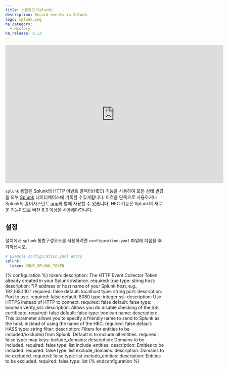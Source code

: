 ```yaml
---
title: 스플렁크(Splunk)
description: Record events in Splunk.
logo: splunk.png
ha_category:
  - History
ha_release: 0.13
---
```


<iframe width="690" height="437" src="https://www.youtube.com/embed/oGuHDEuTU9E" frameborder="0" allow="accelerometer; autoplay; encrypted-media; gyroscope; picture-in-picture" allowfullscreen></iframe>

`splunk` 통합은 Splunk의 HTTP 이벤트 콜렉터(HEC) 기능을 사용하여 모든 상태 변경을 외부 [Splunk](https://splunk.com/) 데이터베이스에 기록할 수있게합니다.
이것을 단독으로 사용하거나 Splunk의 홈어시스턴트 [app](https://github.com/miniconfig/splunk-homeassistant)와 함께 사용할 수 있습니다.
HEC 기능은 Splunk의 새로운 기능이므로 버전 6.3 이상을 사용해야합니다.

## 설정

설치에서 `splunk` 통합구성요소를 사용하려면 `configuration.yaml` 파일에 다음을 추가하십시오.

```yaml
# Example configuration.yaml entry
splunk:
  token: YOUR_SPLUNK_TOKEN
```

{% configuration %}
token:
  description: The HTTP Event Collector Token already created in your Splunk instance.
  required: true
  type: string
host:
  description: "IP address or host name of your Splunk host, e.g., 192.168.1.10."
  required: false
  default: localhost
  type: string
port:
  description: Port to use.
  required: false
  default: 8080
  type: integer
ssl:
  description: Use HTTPS instead of HTTP to connect.
  required: false
  default: false
  type: boolean
verify_ssl:
  description: Allows you do disable checking of the SSL certificate.
  required: false
  default: false
  type: boolean
name:
  description: This parameter allows you to specify a friendly name to send to Splunk as the host, instead of using the name of the HEC.
  required: false
  default: HASS
  type: string
filter:
  description: Filters for entities to be included/excluded from Splunk. Default is to include all entities.
  required: false
  type: map
  keys:
    include_domains:
      description: Domains to be included.
      required: false
      type: list
    include_entities:
      description: Entities to be included.
      required: false
      type: list
    exclude_domains:
      description: Domains to be excluded.
      required: false
      type: list
    exclude_entities:
      description: Entities to be excluded.
      required: false
      type: list
{% endconfiguration %}
